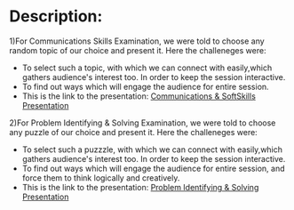 # Description:
1)For Communications Skills Examination, we were told to choose any random topic of our choice and present it. Here the challeneges were:
- To select such a topic, with which we can connect with easily,which gathers audience's interest too. In order to keep the session interactive.
- To find out ways which will engage the audience for entire session.
- This is the link to the presentation: [Communications & SoftSkills Presentation](https://www.canva.com/design/DAF1JxjXzys/53d880xtTWmNWpQxQWlXVg/edit?utm_content=DAF1JxjXzys&utm_campaign=designshare&utm_medium=link2&utm_source=sharebutton)


2)For Problem Identifying & Solving Examination, we were told to choose any puzzle of our choice and present it. Here the challeneges were:
- To select such a puzzzle, with which we can connect with easily,which gathers audience's interest too. In order to keep the session interactive.
- To find out ways which will engage the audience for entire session, and force them to think logically and creatively.
- This is the link to the presentation: [Problem Identifying & Solving Presentation](https://www.canva.com/design/DAF4wDNN6i4/9ii3B89HNaPqkftTYAl4wQ/edit?utm_content=DAF4wDNN6i4&utm_campaign=designshare&utm_medium=link2&utm_source=sharebutton)
